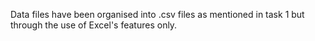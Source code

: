 Data files have been organised into .csv files as mentioned in task 1 but through the use of Excel's features only.
